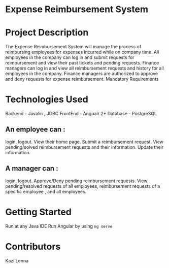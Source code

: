 # Expense Reimbursement System

# Project Description
The Expense Reimbursement System will manage the process of reimbursing employees for expenses incurred while on company time. 
All employees in the company can log in and submit requests for reimbursement and view their past tickets and pending requests. 
Finance managers can log in and view all reimbursement requests and history for all employees in the company. 
Finance managers are authorized to approve and deny requests for expense reimbursement. Mandatory Requirements 

# Technologies Used
Backend - Javalin , JDBC
FrontEnd - Angualr 2+
Database -  PostgreSQL


## An employee can :
login, logout.
View their home page.
Submit a reimbursement request.
View pending/solved reimbursement requests and their information.
Update their information.

## A manager can :
login, logout.
Approve/Deny pending reimbursement requests.
View pending/resolved requests of all employees, reimbursement requests of a specific employee , and all employees.

# Getting Started
Run at any Java IDE
Run Angular by using `ng serve`

# Contributors
Kazi Lenna
